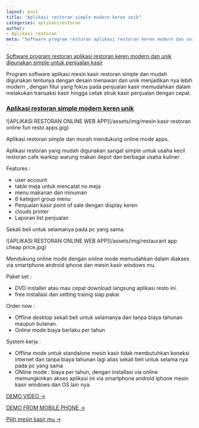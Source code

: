 ```yaml
---
layout: post
title: "Aplikasi restoran simple modern keren unik"
categories: aplikasirestoran
author:
- Aplikasi restoran
meta: "Software program restoran aplikasi restoran keren modern dan unik digunakan simple untuk penjualan kasir"
---
```

[Software program restoran aplikasi restoran keren modern dan unik digunakan simple untuk penjualan kasir](/aplikasirestoran/2020/06/03/funrestoapp.html) 

Program software aplikasi mesin kasir restoran simple dan mudah digunakan tentunya dengan desain menawan dan unik menjadikan nya lebih modern , dengan fitur yang fokus pada penjualan kasir memudahkan dalam melakukan transaksi kasir hingga cetak struk kasir penjualan dengan cepat.


### **[Aplikasi restoran simple modern keren unik](/aplikasirestoran/2020/06/03/funrestoapp.html)**

![APLIKASI RESTORAN ONLINE WEB APP](/assets/img/mesin kasir restoran online fun resto apps.jpg)

Aplikasi restoran simple dan murah mendukung online mode apps.

Aplikasi restoran yang mudah digunakan sangat simple untuk usaha kecil restoran cafe warkop warung makan depot dan berbagai usaha kuliner.

Features :
+ user account
+ table meja untuk mencatat no meja
+ menu makanan dan minuman
+ 6 kategori group menu
+ Penjualan kasir point of sale dengan display keren
+ clouds printer
+ Laporan list penjualan

Sekali beli untuk selamanya pada pc yang sama.

![APLIKASI RESTORAN ONLINE WEB APP](/assets/img/restaurant app cheap price.jpg)

Mendukung online mode dengan online mode memudahkan dalam diakses via smartphone android iphone dan mesin kasir windows mu.

Paket set :
+ DVD installer atau mau cepat download langsung aplikasi resto ini.
+ free installasi dan setting trainig siap pakai

Order now :
+ Offline desktop sekali beli untuk selamanya dan tanpa biaya tahunan maupun bulanan.
+ Online mode biaya berlaku per tahun

System kerja :
+ Offline mode untuk standalone mesin kasir tidak membutuhkan koneksi internet dan tanpa biaya tahunan lagi alias sekali beli untuk selama nya pada pc yang sama
+ ONline mode : biaya per tahun, dengan installasi via online memungkinkan akses aplikasi ini via smartphone android iphone mesin kasir windows dan OS lain nya.


[DEMO VIDEO →](https://www.youtube.com/watch?v=hiVT-MZmUwk&t=79s)

[DEMO FROM MOBILE PHONE →](https://www.youtube.com/watch?v=rPhovshZa9I)

[Pilih mesin kasir mu →](/hardware)
